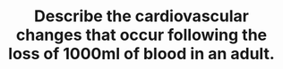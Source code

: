---
title: "Describe the cardiovascular changes that occur following the loss of 1000ml of blood in an adult."
entityType: SAQ
exam: PEX
college: CICM
year: 2010
sitting: A
question: 01
passRate: 100
lo:
- "[[C1e]]"
EC_expectedDomains:
- "A structured approach that included mentioning that 1000mls of blood was substantial – being approximately 20% of the blood volume of a 70 kg person was required for a good answer."
- "Candidates were expected to also include changes in systolic and diastolic blood pressure, pulse pressure, heart rate, cardiac output and the neuronal (eg sympathetic nervous system response on the various circulations) and hormonal responses (eg rennin aldosterone, Anti-Diuretic Hormone, catecholamines, etc)."
- "Candidates were also expected to discuss differences in responses according to rate of blood loss."
EC_extraCredit:
- "Flow diagram could have been used to illustrate some of these concepts."
resources:
- "Textbook of Medical Physiology, Guyton pg 278 – 282"
- "Principles of Physiology for the Anaesthetist, Power & Kam pg 154"
---